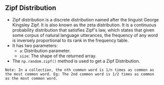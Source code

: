 ## **Zipf Distribution**

- Zipf distribution is a discrete distribution named after the linguist George Kingsley Zipf. It is also known as the zeta distribution. It is a continuous probability distribution that satisfies Zipf's law, which states that given some corpus of natural language utterances, the frequency of any word is inversely proportional to its rank in the frequency table.
- It has two parameters:
  - `a`: Distribution parameter.
  - `size`: The shape of the returned array.
- The `np.random.zipf()` method is used to get a Zipf Distribution.

`Note: In a collection, the nth common word is 1/n times as common as the most common word.
Eg: The 2nd common word is 1/2 times as common as the most common word.`
